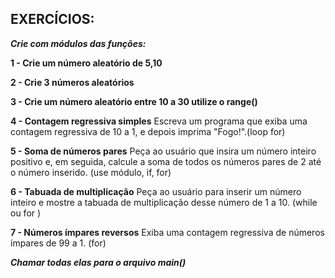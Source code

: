  ## EXERCÍCIOS:

***Crie com módulos das funções:*** 

**1 - Crie um número aleatório de 5,10**

**2 - Crie 3 números aleatórios**

**3 - Crie um número aleatório entre 10 a 30 utilize o range()**

**4 - Contagem regressiva simples**
Escreva um programa que exiba uma contagem regressiva de 10 a 1, e depois imprima "Fogo!".(loop for)

**5 - Soma de números pares**
Peça ao usuário que insira um número inteiro positivo e, em seguida, calcule a soma de todos os números pares de 2 até o número inserido.
(use módulo, if, for)

**6 - Tabuada de multiplicação**
Peça ao usuário para inserir um número inteiro e mostre a tabuada de multiplicação desse número de 1 a 10.
(while ou for )

**7 -  Números ímpares reversos**
Exiba uma contagem regressiva de números ímpares de 99 a 1.
(for)

***Chamar todas elas para o arquivo main()***
